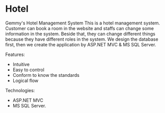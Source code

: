 # Hotel
Gemmy's Hotel Management System
This is a hotel management system. Customer can book a room in the website and staffs can change some information in the system. 
Beside that, they can change different things because they have different roles in the system. We design the database first, then we create the application by ASP.NET MVC & MS SQL Server.

Features:
- Intuitive
- Easy to control
- Conform to know the standards
- Logical flow

Technologies:
- ASP.NET MVC
- MS SQL Server.
